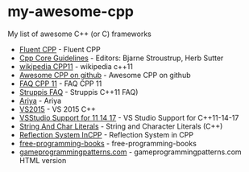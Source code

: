 # my-awesome-cpp
My list of awesome C++ (or C) frameworks

* [Fluent CPP](https://www.fluentcpp.com/posts/) - Fluent CPP
* [Cpp Core Guidelines](https://isocpp.github.io/CppCoreGuidelines/CppCoreGuidelines) - Editors: Bjarne Stroustrup, Herb Sutter
* [wikipedia CPP11](https://en.wikipedia.org/wiki/C%2B%2B11)  - wikipedia c++11
* [Awesome CPP on github](https://github.com/fffaraz/awesome-cpp) - Awesome CPP on github
* [FAQ CPP 11](https://isocpp.org/wiki/faq/cpp11)  - FAQ CPP 11
* [Struppis FAQ](http://www.stroustrup.com/C++11FAQ.html) - Struppis C++11 FAQ)
* [Ariya](https://ariya.io/archives)  - Ariya
* [VS2015](https://blogs.msdn.microsoft.com/vcblog/2015/07/24/setup-changes-in-visual-studio-2015-affecting-c-developers/) - VS 2015 C++
* [VSStudio Support for 11 14 17](https://msdn.microsoft.com/en-us/library/hh567368.aspx)  - VS Studio Support for C++11-14-17
* [String And Char Literals](https://msdn.microsoft.com/en-us/library/69ze775t.aspx)  - String and Character Literals (C++)
* [Reflection System InCPP](https://preshing.com/20180116/a-primitive-reflection-system-in-cpp-part-1/) - Reflection System in CPP
* [free-programming-books](https://github.com/EbookFoundation/free-programming-books/blob/master/free-programming-books.md#c-1) - free-programming-books
* [gameprogrammingpatterns.com](http://gameprogrammingpatterns.com/contents.html) - gameprogrammingpatterns.com HTML version
